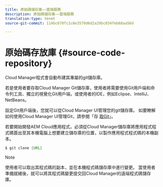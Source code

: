 ```yaml
---
title: 原始碼儲存庫——雲端服務
description: 原始碼儲存庫——雲端服務
translation-type: tm+mt
source-git-commit: 114bc678fc1c6e3570d6d2a29bc034feb68aa56d

---
```



# 原始碼存放庫 {#source-code-repository}

Cloud Manager程式會自動布建其專屬的git儲存庫。

若是使用者要存取Cloud Manager Git儲存庫，使用者將需要使用Git用戶端和命令列工具、獨立的視覺化Git用戶端，或使用者的IDE，例如Eclipse、IntelliJ、NetBeans。

設定Git用戶端後，您就可以從Cloud Manager UI管理您的git儲存庫。 如要瞭解如何使用Cloud Manager UI管理Git，請參閱「存 [取Git](/help/implementing/cloud-manager/accessing-git.md)」。

若要開始開發AEM Cloud應用程式，必須從Cloud Manager儲存庫將應用程式程式碼簽出至其本機電腦上想要建立儲存庫的位置，以製作應用程式程式碼的本機副本。

```java
$ git clone {URL}
```

>[!NOTE]
>
> 使用者可以取出其程式碼的副本，並在本機程式碼儲存庫中進行變更。 當使用者準備就緒後，就可以將其程式碼變更提交回Cloud Manager的遠端程式碼儲存庫。
